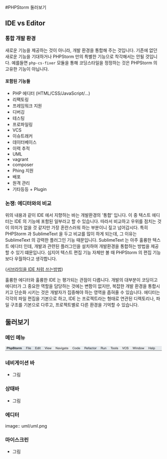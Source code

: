 #PHPStorm 둘러보기

## IDE vs Editor
### 통합 개발 환경
 새로운 기능을 제공하는 것이 아니라, 개발 환경을 통합해 주는 것입니다. 기존에 없던 새로운 기능을 기대하거나 PHPStorm 만의 특별한 기능으로 착각해서는 안될 것입니다. 예를들면 `php-cs-fixer` 모듈을 통해 코딩스타일을 정정하는 것은 PHPStorm 의 고유한 기능이 아닙니다.
 
#### 포함된 기능들
- PHP 에디터 (HTML/CSS/JavaScript/...)
- 리팩토링
- 프레임워크 지원
- 디버깅
- 테스팅
- 프로파일링
- VCS
- 이슈트래커
- 데이터베이스
- 이력 추적
- UML
- vagrant
- composer
- Phing 지원
- 배포
- 원격 관리
- 기타등등 + Plugin

### 논쟁: 에디터와의 비교
 위의 내용과 같이 IDE 에서 지향하는 바는 개발환경의 '통합' 입니다.
이 중 텍스트 에디터는 IDE 의 기능에 포함된 일부라고 할 수 있습니다. 따라서 비교하고 우위를 점치는 것이 의미가 없을 것 같지만 가장 혼란스러워 하는 부분이니 짚고 넘어갑시다. 특히 PHPStorm 과 SublimeText 을 두고 비교를 많이 하게 되는데, 그 이유는 SublimeText 의 강력한 플러그인 기능 때문입니다. SublimeText 는 아주 훌륭한 텍스트 에디터 인데, 개발과 관련된 플러그인을 설치하여 개발환경을 통합하는 방법을 제공할 수 있기 떄문입니다. 심지어 텍스트 편집 기능 자체만 볼 때 PHPStorm 의 편집 기능보다 우월하다고 생각합니다.

([서브라임을 IDE 처럼 쓰는방법](http://www.websightdesigns.com/posts/view/how-to-set-up-sublime-text-as-an-ide))

훌륭한 에디터와 훌륭한 IDE 는 평가되는 관점이 다릅니다. 개발의 대부분이 코딩이고 에디터가 그 중요한 역할을 담당하는 것에는 변함이 없지만, 복잡한 개발 환경을 통합시키고 단순화 시키는 것은 개발자가 집중해야 하는 영역을 좁혀줄 수 있습니다.
에디터는 각각의 파일 편집을 기본으로 하고, IDE 는 프로젝트라는 형태로 연관된 디렉토리나, 파일 구조를 기본으로 다루고, 프로젝트별로 다른 환경을 기억할 수 있습니다.

## 둘러보기

### 메인 메뉴
![main-menu](resource/main-menu.png)

### 네비게이션 바
- 그림

### 상태바
- 그림

### 에디터

   
image:: uml/uml.png


### 마이스크린
- 그림



